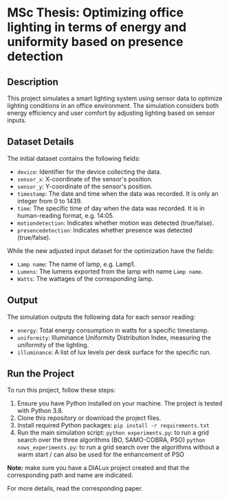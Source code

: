 # MSc Thesis: Optimizing office lighting in terms of energy and uniformity based on presence detection

## Description
This project simulates a smart lighting system using sensor data to optimize lighting conditions in an office environment. The simulation considers both energy efficiency and user comfort by adjusting lighting based on sensor inputs.

## Dataset Details
The initial dataset contains the following fields:
- `device`: Identifier for the device collecting the data.
- `sensor_x`: X-coordinate of the sensor's position.
- `sensor_y`: Y-coordinate of the sensor's position.
- `timestamp`: The date and time when the data was recorded. It is only an integer from 0 to 1439.
- `time`: The specific time of day when the data was recorded. It is in human-reading format, e.g. 14:05.
- `motiondetection`: Indicates whether motion was detected (true/false).
- `presencedetection`: Indicates whether presence was detected (true/false).

While the new adjusted input dataset for the optimization have the fields:
- `Lamp name`: The name of lamp, e.g. Lamp1.
- `Lumens`: The lumens exported from the lamp with name `Lamp name`.
- `Watts`: The wattages of the corresponding lamp.

## Output
The simulation outputs the following data for each sensor reading:
- `energy`: Total energy consumption in watts for a specific timestamp.
- `uniformity`: Illuminance Uniformity Distribution Index, measuring the uniformity of the lighting.
- `illuminance`: A list of lux levels per desk surface for the specific run.

## Run the Project
To run this project, follow these steps:
1. Ensure you have Python installed on your machine. The project is tested with Python 3.8.
2. Clone this repository or download the project files.
3. Install required Python packages:
`pip install -r requirements.txt`
4. Run the main simulation script:
`python experiments.py`: to run a grid search over the three algorithms (BO, SAMO-COBRA, PSO)
`python nows_experiments.py`: to run a grid search over the algorithms without a warm start / can also be used for the enhancement of PSO

**Note:** make sure you have a DIALux project created and that the corresponding path and name are indicated.

For more details, read the corresponding paper.
 
